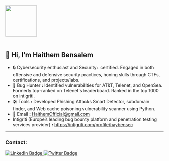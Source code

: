 <div id="header">
  <img src="https://media.giphy.com/media/M9gbBd9nbDrOTu1Mqx/giphy.gif" width="100"/>
</div>

</br>

## 👋 Hi, I’m Haithem Bensalem
 - 🔒 Cybersecurity enthusiast and Security+ certified. Engaged in both offensive and defensive security practices, honing skills through CTFs, certifications, and projects/labs.
 - 🐛 Bug Hunter **:** Identified vulnerabilities for AT&T, Telenet, and OpenSea. Formerly top-ranked on Telenet's leaderboard. Ranked in the top 1000 on intigriti.
 - 🛠️ Tools **:** Developed Phishing Attacks Smart Detector, subdomain finder, and Web cache poisoning vulnerability scanner using Python.
 - 📧 Email **:** HaithemOfficial@gmail.com
 - Intigriti (Europe’s leading bug bounty platform and penetration testing services provider) **:** https://intigriti.com/profile/haybensec


---

### Contact:

<div id="badges">
  <a href="https://www.linkedin.com/in/haithem-bensalem-193a4515a/">
    <img src="https://img.shields.io/badge/LinkedIn-blue?style=for-the-badge&logo=linkedin&logoColor=white" alt="LinkedIn Badge"/>
  </a>
  <a href="https://twitter.com/haithemben98">
    <img src="https://img.shields.io/badge/Twitter-blue?style=for-the-badge&logo=twitter&logoColor=white" alt="Twitter Badge"/>
  </a>
</div>
